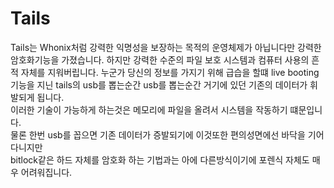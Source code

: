 # Tails
Tails는 Whonix처럼 강력한 익명성을 보장하는 목적의 운영체제가 아닙니다만 강력한 암호화기능을 가졌습니다.
하지만 강력한 수준의 파일 보호 시스템과 컴퓨터 사용의 흔적 자체를 지워버립니다.
누군가 당신의 정보를 가지기 위해 급습을 할떄 live booting 기능을 지닌 tails의 usb를 뽑는순간 usb를 뽑는순간 거기에 있던 기존의 데이터가 휘발되게 됩니다.  
이러한 기술이 가능하게 하는것은 메모리에 파일을 올려서 시스템을 작동하기 떄문입니다.  
물론 한번 usb를 꼽으면 기존 데이터가 증발되기에 이것또한 편의성면에선 바닥을 기어다니지만  
bitlock같은 하드 자체를 암호화 하는 기법과는 아에 다른방식이기에 포렌식 자체도 매우 어려워집니다.  
